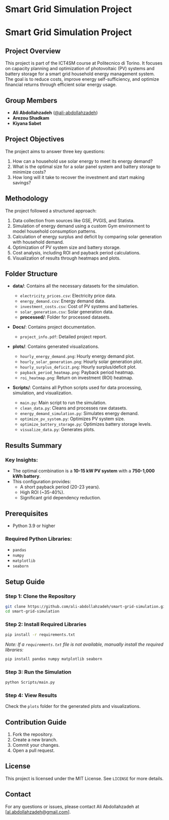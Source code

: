 # Smart Grid Simulation Project

# Smart Grid Simulation Project

## Project Overview

This project is part of the ICT4SM course at Politecnico di Torino. It focuses on capacity planning and optimization of photovoltaic (PV) systems and battery storage for a smart grid household energy management system. The goal is to reduce costs, improve energy self-sufficiency, and optimize financial returns through efficient solar energy usage.

## Group Members
- **Ali Abdollahzadeh** ([@ali-abdollahzadeh](https://github.com/ali-abdollahzadeh))
- **Arezou Shadkam**
- **Kiyana Sabet**

## Project Objectives
The project aims to answer three key questions:
1. How can a household use solar energy to meet its energy demand?
2. What is the optimal size for a solar panel system and battery storage to minimize costs?
3. How long will it take to recover the investment and start making savings?

## Methodology
The project followed a structured approach:
1. Data collection from sources like GSE, PVGIS, and Statista.
2. Simulation of energy demand using a custom Gym environment to model household consumption patterns.
3. Calculation of energy surplus and deficit by comparing solar generation with household demand.
4. Optimization of PV system size and battery storage.
5. Cost analysis, including ROI and payback period calculations.
6. Visualization of results through heatmaps and plots.

## Folder Structure
- **data/**: Contains all the necessary datasets for the simulation.
  - `electricity_prices.csv`: Electricity price data.
  - `energy_demand.csv`: Energy demand data.
  - `investment_costs.csv`: Cost of PV systems and batteries.
  - `solar_generation.csv`: Solar generation data.
  - **processed/**: Folder for processed datasets.

- **Docs/**: Contains project documentation.
  - `project_info.pdf`: Detailed project report.

- **plots/**: Contains generated visualizations.
  - `hourly_energy_demand.png`: Hourly energy demand plot.
  - `hourly_solar_generation.png`: Hourly solar generation plot.
  - `hourly_surplus_deficit.png`: Hourly surplus/deficit plot.
  - `payback_period_heatmap.png`: Payback period heatmap.
  - `roi_heatmap.png`: Return on investment (ROI) heatmap.

- **Scripts/**: Contains all Python scripts used for data processing, simulation, and visualization.
  - `main.py`: Main script to run the simulation.
  - `clean_data.py`: Cleans and processes raw datasets.
  - `energy_demand_simulation.py`: Simulates energy demand.
  - `optimize_pv_system.py`: Optimizes PV system size.
  - `optimize_battery_storage.py`: Optimizes battery storage levels.
  - `visualize_data.py`: Generates plots.

## Results Summary
### Key Insights:
- The optimal combination is a **10-15 kW PV system** with a **750-1,000 kWh battery**.
- This configuration provides:
  - A short payback period (20-23 years).
  - High ROI (~35-40%).
  - Significant grid dependency reduction.

## Prerequisites
- Python 3.9 or higher

### Required Python Libraries:
- `pandas`
- `numpy`
- `matplotlib`
- `seaborn`

## Setup Guide
### Step 1: Clone the Repository
```bash
git clone https://github.com/ali-abdollahzadeh/smart-grid-simulation.git
cd smart-grid-simulation
```

### Step 2: Install Required Libraries
```bash
pip install -r requirements.txt
```

*Note: If a `requirements.txt` file is not available, manually install the required libraries:*
```bash
pip install pandas numpy matplotlib seaborn
```

### Step 3: Run the Simulation
```bash
python Scripts/main.py
```

### Step 4: View Results

Check the `plots` folder for the generated plots and visualizations.


## Contribution Guide

1. Fork the repository.
2. Create a new branch.
3. Commit your changes.
4. Open a pull request.

## License

This project is licensed under the MIT License. See `LICENSE` for more details.

## Contact

For any questions or issues, please contact Ali Abdollahzadeh at [al.abdollahzadeh@gmail.com].
